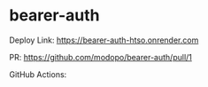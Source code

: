 # bearer-auth

Deploy Link: https://bearer-auth-htso.onrender.com

PR: https://github.com/modopo/bearer-auth/pull/1

GitHub Actions: